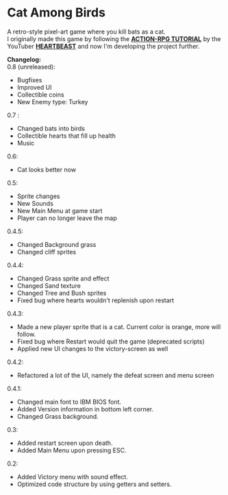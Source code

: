 # Cat Among Birds
A retro-style pixel-art game where you kill bats as a cat.  
I originally made this game by following the [**ACTION-RPG TUTORIAL**](https://www.youtube.com/playlist?list=PL9FzW-m48fn2SlrW0KoLT4n5egNdX-W9a) by the YouTuber [**HEARTBEAST**](https://www.youtube.com/c/uheartbeast) and now I'm developing the project further.

**Changelog:**  
0.8 (unreleased):
- Bugfixes
- Improved UI
- Collectible coins
- New Enemy type: Turkey

0.7 :
- Changed bats into birds
- Collectible hearts that fill up health
- Music

0.6:  
- Cat looks better now

0.5:
- Sprite changes
- New Sounds
- New Main Menu at game start
- Player can no longer leave the map

0.4.5:
- Changed Background grass
- Changed cliff sprites

0.4.4:
- Changed Grass sprite and effect
- Changed Sand texture
- Changed Tree and Bush sprites
- Fixed bug where hearts wouldn't replenish upon restart

0.4.3:
- Made a new player sprite that is a cat. Current color is orange, more will follow.
- Fixed bug where Restart would quit the game (deprecated scripts)
- Applied new UI changes to the victory-screen as well

0.4.2:
- Refactored a lot of the UI, namely the defeat screen and menu screen

0.4.1:
- Changed main font to IBM BIOS font.
- Added Version information in bottom left corner.
- Changed Grass background.

0.3:
- Added restart screen upon death.
- Added Main Menu upon pressing ESC.

0.2:
- Added Victory menu with sound effect.
- Optimized code structure by using getters and setters.
